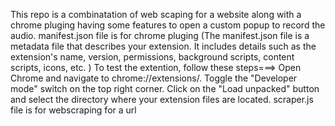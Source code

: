 This repo is a combinatation of web scaping for a website along with a chrome pluging having some features to open a custom popup to record the audio.
manifest.json file is for chrome pluging  (The manifest.json file is a metadata file that describes your extension. It includes details such as the extension's name, version, permissions, background scripts, content scripts, icons, etc. )
To test the extention, follow these steps===>  Open Chrome and navigate to chrome://extensions/. Toggle the "Developer mode" switch on the top right corner. Click on the "Load unpacked" button and select the directory where your extension files are located.
scraper.js file is for webscraping for a url
